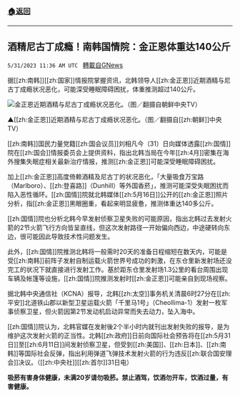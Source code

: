 ###  [:house:返回](README.md)
---


## 酒精尼古丁成瘾！南韩国情院：金正恩体重达140公斤
`5/31/2023 11:36 AM UTC ` [轉載自GNews](https://gnews.org/articles/1345728)


据[[zh:南韩]][[zh:国家]]情报院掌握资讯，北韩领导人[[zh:金正恩]]近期酒精与尼古丁成瘾状况恶化，可能深受睡眠障碍困扰，体重推测超过140公斤。

![金正恩近期酒精与尼古丁成瘾状况恶化。（图／翻摄自朝鲜中央TV）](https://attach.setn.com/newsimages/2022/05/13/3650966-PH.jpg "金正恩近期酒精与尼古丁成瘾状况恶化。（图／翻摄自朝鲜中央TV）")

▲[[zh:金正恩]]近期酒精与尼古丁成瘾状况恶化。（图／翻摄自[[zh:朝鲜]]中央TV）

[[zh:南韩]]国民力量党籍[[zh:国会议员]]刘相凡今（31）日向媒体透露[[zh:国情]]院在[[zh:国会]]情报委员会上提供资料，指出北韩当局在今年[[zh:4月]]密集在海外搜集失眠症相关最新治疗情报，推测[[zh:金正恩]]可能深受睡眠障碍困扰。

加上[[zh:金正恩]]高度倚赖酒精及尼古丁的状况恶化，「大量吸食万宝路（Marlboro）、[[zh:登喜路]]（Dunhill）等外国香菸」，推测可能深受失眠困扰而陷入恶性循环。[[zh:国情]]院就北韩媒体[[zh:5月16日]]公开的[[zh:金正恩]]照片分析，指[[zh:金正恩]]黑眼圈重，看起来明显疲惫，推测体重达140多公斤。

[[zh:国情]]院也分析北韩今早发射侦察卫星失败的可能原因，指出北韩过去发射火箭的2节火箭飞行方向皆呈直线，但这次发射路径一开始偏向西边，中途硬转向东边，很可能因此导致技术性问题发生。

此外，[[zh:国情]]院推测北韩将一般需时20天的准备日程缩短在数天内，可能是受[[zh:南韩]]前阵子发射自制运载火箭世界号成功的刺激，在东仓里新发射场还没完工的状况下就直接进行发射工作。基於距东仓里发射场1.3公里的看台周围出现车辆及帐篷等设施，[[zh:国情]]院推测发射时[[zh:金正恩]]可能亲自到现场视察。

据北韩中央通信社（KCNA）报导，北韩[[zh:太空]]事务机关清晨6时27分在[[zh:平安]]北道铁山郡以新型卫星运载火箭「千里马1号」（Cheollima-1）发射一枚军事侦察卫星，但火箭因第2节发动机启动异常而失去动力，坠入海中。

[[zh:国情]]院认为，北韩官媒在发射後2个半小时内就刊出发射失败的报导，是为维护这次发射火箭的正当性。北韩[[zh:政府]]日前向国际社会预告将在[[zh:5月31日]]至[[zh:6月11日]]间发射侦察卫星，但受到[[zh:美国]]、[[zh:日本]]、[[zh:南韩]]等国际社会反弹，指出利用弹道飞弹技术发射火箭的行为违反[[zh:联合国安理会]]决议。（[[zh:中央社]][[zh:首尔]]31日电）

**吸菸有害身体健康，未满20岁请勿吸菸。禁止酒驾，饮酒勿开车，饮酒过量，有害健康。**

